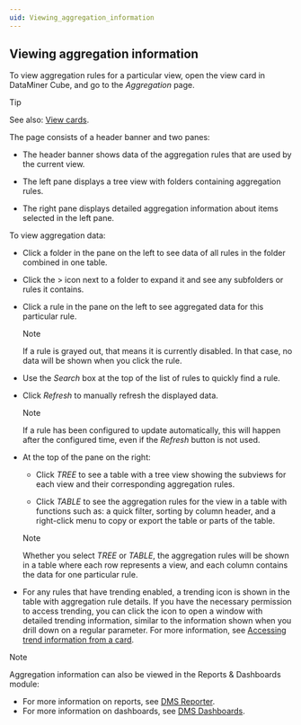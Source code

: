 ```yaml
---
uid: Viewing_aggregation_information
---
```


## Viewing aggregation information

To view aggregation rules for a particular view, open the view card in DataMiner Cube, and go to the *Aggregation* page.

> [!TIP]
> See also:
> [View cards](../../part_2/views/View_cards.md).

The page consists of a header banner and two panes:

- The header banner shows data of the aggregation rules that are used by the current view.

- The left pane displays a tree view with folders containing aggregation rules.

- The right pane displays detailed aggregation information about items selected in the left pane.

To view aggregation data:

- Click a folder in the pane on the left to see data of all rules in the folder combined in one table.

- Click the \> icon next to a folder to expand it and see any subfolders or rules it contains.

- Click a rule in the pane on the left to see aggregated data for this particular rule.

    > [!NOTE]
    > If a rule is grayed out, that means it is currently disabled. In that case, no data will be shown when you click the rule.

- Use the *Search* box at the top of the list of rules to quickly find a rule.

- Click *Refresh* to manually refresh the displayed data.

    > [!NOTE]
    > If a rule has been configured to update automatically, this will happen after the configured time, even if the *Refresh* button is not used.

- At the top of the pane on the right:

    - Click *TREE* to see a table with a tree view showing the subviews for each view and their corresponding aggregation rules.

    - Click *TABLE* to see the aggregation rules for the view in a table with functions such as: a quick filter, sorting by column header, and a right-click menu to copy or export the table or parts of the table.

    > [!NOTE]
    > Whether you select *TREE* or *TABLE*, the aggregation rules will be shown in a table where each row represents a view, and each column contains the data for one particular rule.

- For any rules that have trending enabled, a trending icon is shown in the table with aggregation rule details. If you have the necessary permission to access trending, you can click the icon to open a window with detailed trending information, similar to the information shown when you drill down on a regular parameter. For more information, see [Accessing trend information from a card](../../part_2/trending/Accessing_trend_information_from_a_card.md).

> [!NOTE]
> Aggregation information can also be viewed in the Reports & Dashboards module:
> - For more information on reports, see [DMS Reporter](../reporter/reporter.md#dms-reporter).
> - For more information on dashboards, see [DMS Dashboards](../dashboards/dashboards.md#dms-dashboards).
>
